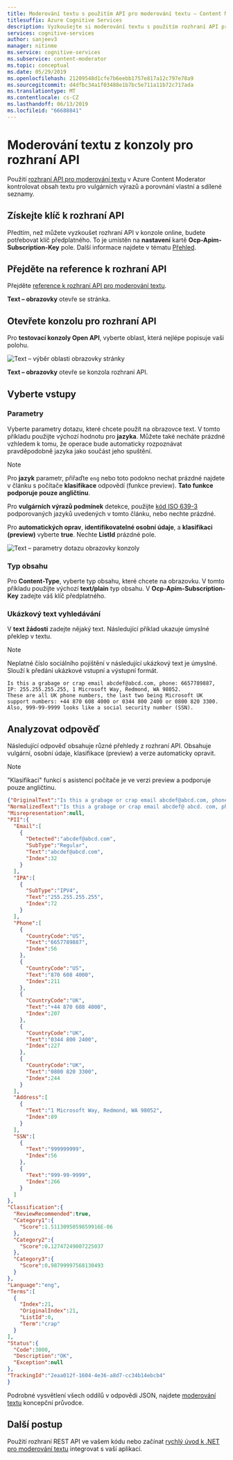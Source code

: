 ```yaml
---
title: Moderování textu s použitím API pro moderování textu – Content Moderator
titlesuffix: Azure Cognitive Services
description: Vyzkoušejte si moderování textu s použitím rozhraní API pro moderování textu v konzole online.
services: cognitive-services
author: sanjeev3
manager: nitinme
ms.service: cognitive-services
ms.subservice: content-moderator
ms.topic: conceptual
ms.date: 05/29/2019
ms.openlocfilehash: 21209548d1cfe7b6eebb1757e817a12c797e78a9
ms.sourcegitcommit: d4dfbc34a1f03488e1b7bc5e711a11b72c717ada
ms.translationtype: MT
ms.contentlocale: cs-CZ
ms.lasthandoff: 06/13/2019
ms.locfileid: "66688841"
---
```

# <a name="moderate-text-from-the-api-console"></a>Moderování textu z konzoly pro rozhraní API

Použití [rozhraní API pro moderování textu](https://westus.dev.cognitive.microsoft.com/docs/services/57cf753a3f9b070c105bd2c1/operations/57cf753a3f9b070868a1f66f) v Azure Content Moderator kontrolovat obsah textu pro vulgárních výrazů a porovnání vlastní a sdílené seznamy.

## <a name="get-your-api-key"></a>Získejte klíč k rozhraní API

Předtím, než můžete vyzkoušet rozhraní API v konzole online, budete potřebovat klíč předplatného. To je umístěn na **nastavení** kartě **Ocp-Apim-Subscription-Key** pole. Další informace najdete v tématu [Přehled](overview.md).

## <a name="navigate-to-the-api-reference"></a>Přejděte na reference k rozhraní API

Přejděte [reference k rozhraní API pro moderování textu](https://westus.dev.cognitive.microsoft.com/docs/services/57cf753a3f9b070c105bd2c1/operations/57cf753a3f9b070868a1f66f). 

  **Text – obrazovky** otevře se stránka.

## <a name="open-the-api-console"></a>Otevřete konzolu pro rozhraní API

Pro **testovací konzoly Open API**, vyberte oblast, která nejlépe popisuje vaši polohu. 

  ![Text – výběr oblasti obrazovky stránky](images/test-drive-region.png)

  **Text – obrazovky** otevře se konzola rozhraní API.

## <a name="select-the-inputs"></a>Vyberte vstupy

### <a name="parameters"></a>Parametry

Vyberte parametry dotazu, které chcete použít na obrazovce text. V tomto příkladu použijte výchozí hodnotu pro **jazyka**. Můžete také necháte prázdné vzhledem k tomu, že operace bude automaticky rozpoznávat pravděpodobně jazyka jako součást jeho spuštění.

> [!NOTE]
> Pro **jazyk** parametr, přiřaďte `eng` nebo toto podokno nechat prázdné najdete v článku s počítače **klasifikace** odpovědí (funkce preview). **Tato funkce podporuje pouze angličtinu**.
>
> Pro **vulgárních výrazů podmínek** detekce, použijte [kód ISO 639-3](http://www-01.sil.org/iso639-3/codes.asp) podporovaných jazyků uvedených v tomto článku, nebo nechte prázdné.

Pro **automatických oprav**, **identifikovatelné osobní údaje**, a **klasifikaci (preview)** vyberte **true**. Nechte **ListId** prázdné pole.

  ![Text – parametry dotazu obrazovky konzoly](images/text-api-console-inputs.PNG)

### <a name="content-type"></a>Typ obsahu

Pro **Content-Type**, vyberte typ obsahu, které chcete na obrazovku. V tomto příkladu použijte výchozí **text/plain** typ obsahu. V **Ocp-Apim-Subscription-Key** zadejte váš klíč předplatného.

### <a name="sample-text-to-scan"></a>Ukázkový text vyhledávání

V **text žádosti** zadejte nějaký text. Následující příklad ukazuje úmyslné překlep v textu.

> [!NOTE]
> Neplatné číslo sociálního pojištění v následující ukázkový text je úmyslné. Slouží k předání ukázkové vstupní a výstupní formát.

```
Is this a grabage or crap email abcdef@abcd.com, phone: 6657789887, IP: 255.255.255.255, 1 Microsoft Way, Redmond, WA 98052.
These are all UK phone numbers, the last two being Microsoft UK support numbers: +44 870 608 4000 or 0344 800 2400 or 0800 820 3300.
Also, 999-99-9999 looks like a social security number (SSN).
```

## <a name="analyze-the-response"></a>Analyzovat odpověď

Následující odpověď obsahuje různé přehledy z rozhraní API. Obsahuje vulgární, osobní údaje, klasifikace (preview) a verze automaticky opravit.

> [!NOTE]
> "Klasifikaci" funkcí s asistencí počítače je ve verzi preview a podporuje pouze angličtinu.

```json
{"OriginalText":"Is this a grabage or crap email abcdef@abcd.com, phone: 6657789887, IP: 255.255.255.255, 1 Microsoft Way, Redmond, WA 98052.\r\nThese are all UK phone numbers, the last two being Microsoft UK support numbers: +44 870 608 4000 or 0344 800 2400 or 0800 820 3300.\r\nAlso, 544-56-7788 looks like a social security number (SSN).",
"NormalizedText":"Is this a grabage or crap email abcdef@ abcd. com, phone: 6657789887, IP: 255. 255. 255. 255, 1 Microsoft Way, Redmond, WA 98052. \r\nThese are all UK phone numbers, the last two being Microsoft UK support numbers: +44 870 608 4000 or 0344 800 2400 or 0800 820 3300. \r\nAlso, 544- 56- 7788 looks like a social security number ( SSN) .",
"Misrepresentation":null,
"PII":{  
  "Email":[  
    {  
      "Detected":"abcdef@abcd.com",
      "SubType":"Regular",
      "Text":"abcdef@abcd.com",
      "Index":32
    }
  ],
  "IPA":[  
    {  
      "SubType":"IPV4",
      "Text":"255.255.255.255",
      "Index":72
    }
  ],
  "Phone":[  
    {  
      "CountryCode":"US",
      "Text":"6657789887",
      "Index":56
    },
    {  
      "CountryCode":"US",
      "Text":"870 608 4000",
      "Index":211
    },
    {  
      "CountryCode":"UK",
      "Text":"+44 870 608 4000",
      "Index":207
    },
    {  
      "CountryCode":"UK",
      "Text":"0344 800 2400",
      "Index":227
    },
    {  
      "CountryCode":"UK",
      "Text":"0800 820 3300",
      "Index":244
    }
  ],
  "Address":[  
    {  
      "Text":"1 Microsoft Way, Redmond, WA 98052",
      "Index":89
    }
  ],
  "SSN":[  
    {  
      "Text":"999999999",
      "Index":56
    },
    {  
      "Text":"999-99-9999",
      "Index":266
    }
  ]
},
"Classification":{  
  "ReviewRecommended":true,
  "Category1":{  
    "Score":1.5113095059859916E-06
  },
  "Category2":{  
    "Score":0.12747249007225037
  },
  "Category3":{  
    "Score":0.98799997568130493
  }
},
"Language":"eng",
"Terms":[  
  {  
    "Index":21,
    "OriginalIndex":21,
    "ListId":0,
    "Term":"crap"
  }
],
"Status":{  
  "Code":3000,
  "Description":"OK",
  "Exception":null
},
"TrackingId":"2eaa012f-1604-4e36-a8d7-cc34b14ebcb4"
}
```

Podrobné vysvětlení všech oddílů v odpovědi JSON, najdete [moderování textu](text-moderation-api.md) koncepční průvodce.

## <a name="next-steps"></a>Další postup

Použití rozhraní REST API ve vašem kódu nebo začínat [rychlý úvod k .NET pro moderování textu](text-moderation-quickstart-dotnet.md) integrovat s vaší aplikací.
